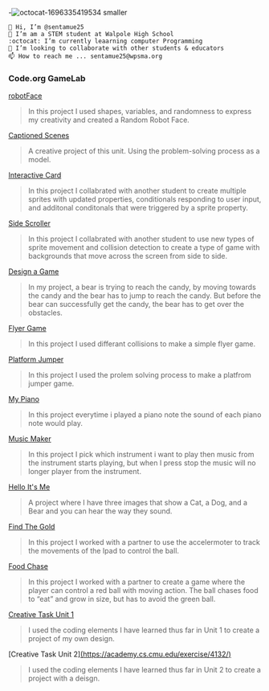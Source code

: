 -![octocat-1696335419534 smaller](https://github.com/sentamue25/sentamue25/assets/146837806/73edc3fb-6818-4e07-8baa-fe374e300a35)

    👋 Hi, I’m @sentamue25
    👀 I’m am a STEM student at Walpole High School
    :octocat: I’m currently leaarning computer Programming
    💁 I’m looking to collaborate with other students & educators
    📫 How to reach me ... sentamue25@wpsma.org

### Code.org GameLab
[robotFace](https://sentamue25.github.io/robotFace)
> In this project I used shapes, variables, and randomness to express my creativity and created a Random Robot Face.

[Captioned Scenes](https://studio.code.org/projects/gamelab/5R_I1LmAhuvBcc1gHe_gPp6kpYE15cZwck5TT7iBEKc)
>  A creative project of this unit. Using the problem-solving process as a model.

[Interactive Card](https://studio.code.org/projects/gamelab/Ij4JCrzG5w7XjALoQWzJKTBn9QVPobZA8SEivBOBqrU)
> In this project I collabrated with another student to create multiple sprites with updated properties, conditionals responding to user input, and additonal conditonals that were triggered by a sprite property.

[Side Scroller](https://studio.code.org/projects/gamelab/dsGjFQRS4UDzsUmT36QHVgqecHx6_Xs85YLt8Els9ig)
> In this project I collabrated with another student to use new types of sprite movement and collision detection to create a type of game with backgrounds that move across the screen from side to side.

[Design a Game](https://studio.code.org/projects/gamelab/fPPlOTh8rrGWo9pZBX1Oh1cz3I4pP5dRaObC3ZV1iio)
>In  my project, a bear is trying to reach the candy, by moving towards the candy and the bear has to jump to reach the candy. But before the bear can successfully get the candy, the bear has to get over the obstacles.

[Flyer Game](https://studio.code.org/projects/gamelab/ETIE3chFmvSOTBzbhBVsOr28cPBgtrS5rsBan0Y-2zA)
> In this project I used differant collisions to make a simple flyer game.

[Platform Jumper](https://studio.code.org/projects/gamelab/MIFCgQbfiR5FXLdCMWfTlge9gUf_LBDaRfRWj4qMND4)
> In this project I used the prolem solving process to make a platfrom jumper game.

[My Piano](https://gallery.appinventor.mit.edu/?galleryid=362b9905-ddfb-4971-9c5a-f58d77c4ce09)
> In this project everytime i played a piano note the sound of each piano note would play.

[Music Maker](https://gallery.appinventor.mit.edu/?galleryid=ba1f9a02-d940-491f-979d-b893b0c1715c)
> In this project I pick which instrument i want to play then music from the instrument starts playing, but when I press stop the music will no longer player from the instrument.

[ Hello It's Me](https://gallery.appinventor.mit.edu/?galleryid=c6a36b49-c7b7-4f42-9b73-bf3906fcff2b)
> A project where I have three images that show a Cat, a Dog, and a Bear and you can hear the way they sound.

[Find The Gold](https://gallery.appinventor.mit.edu/?galleryid=53e3c2fb-211f-4ad7-b1fe-52887f1120f9)
> In this project I worked with a partner to use the accelermoter to track the movements of the Ipad to control the ball.

[Food Chase](https://gallery.appinventor.mit.edu/?galleryid=ad5fba31-3510-4095-a934-254519aae0cb)
> In this project I worked with a partner to create a game where the player can control a red ball with moving action. The ball chases food to “eat” and grow in size, but has to avoid the green ball.

[Creative Task Unit 1](https://academy.cs.cmu.edu/exercise/4132/)
> I  used the coding elements I have learned thus far in Unit 1 to create a project of my own design.

[Creative Task Unit 2][(https://academy.cs.cmu.edu/exercise/4132/)](https://academy.cs.cmu.edu/exercise/4190/)
> I  used the coding elements I have learned thus far in Unit 2 to create a project with a deisgn.
